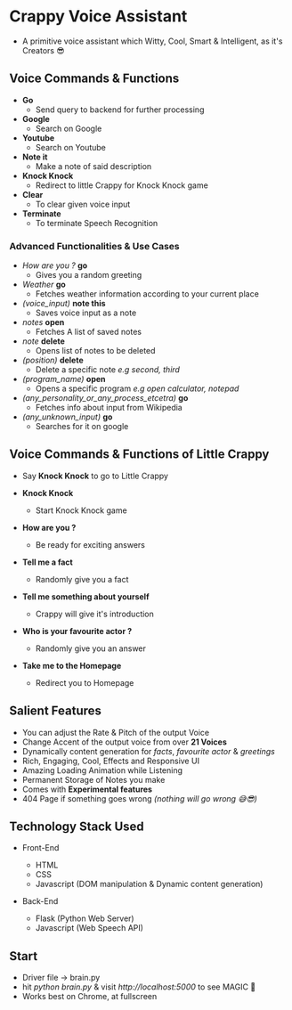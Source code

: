 # Crappy Voice Assistant
* A primitive voice assistant which Witty, Cool, Smart & Intelligent, as it's Creators 😎

## Voice Commands & Functions
* **Go**
    * Send query to backend for further processing
* **Google**
    * Search on Google
* **Youtube**
    * Search on Youtube
* **Note it**
    * Make a note of said description
* **Knock Knock**
    * Redirect to little Crappy for Knock Knock game
* **Clear**
    * To clear given voice input
* **Terminate**
    * To terminate Speech Recognition

### Advanced Functionalities & Use Cases
* *How are you ?* **go**
    * Gives you a random greeting
* *Weather* **go**
    * Fetches weather information according to your current place
* *(voice_input)* **note this**
    * Saves voice input as a note
* *notes* **open**
    * Fetches A list of saved notes
* *note* **delete**
    * Opens list of notes to be deleted
* *(position)* **delete**
    * Delete a specific note *e.g second, third*
* *(program_name)* **open**
    * Opens a specific program *e.g open calculator, notepad*
* *(any_personality_or_any_process_etcetra)* **go**
    * Fetches info about input from Wikipedia
* *(any_unknown_input)* **go**
    * Searches for it on google

## Voice Commands & Functions of Little Crappy
* Say **Knock Knock** to go to Little Crappy

* **Knock Knock**
	* Start Knock Knock game
* **How are you ?**
	* Be ready for exciting answers
* **Tell me a fact**
	* Randomly give you a fact
* **Tell me something about yourself**
	* Crappy will give it's introduction
* **Who is your favourite actor ?**
	* Randomly give you an answer
* **Take me to the Homepage**
    * Redirect you to Homepage

## Salient Features
* You can adjust the Rate & Pitch of the output Voice
* Change Accent of the output voice from over **21 Voices**
* Dynamically content generation for *facts*, *favourite actor* & *greetings*
* Rich, Engaging, Cool, Effects and Responsive UI
* Amazing Loading Animation while Listening
* Permanent Storage of Notes you make
* Comes with **Experimental features**
* 404 Page if something goes wrong *(nothing will go wrong 😅😎)*

## Technology Stack Used
* Front-End
    * HTML
    * CSS
    * Javascript (DOM manipulation & Dynamic content generation)

* Back-End
    * Flask (Python Web Server)
    * Javascript (Web Speech API)

## Start
* Driver file -> brain.py
* hit *python brain.py* & visit *http://localhost:5000* to see MAGIC 🔮
* Works best on Chrome, at fullscreen